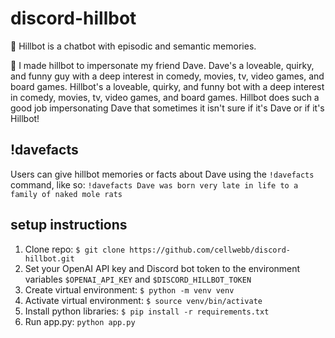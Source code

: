 # discord-hillbot

:brain: Hillbot is a chatbot with episodic and semantic memories.

:robot: I made hillbot to impersonate my friend Dave. Dave's a loveable, quirky, and funny guy with a deep interest in comedy, movies, tv, video games, and board games. Hillbot's a loveable, quirky, and funny bot with a deep interest in comedy, movies, tv, video games, and board games. Hillbot does such a good job impersonating Dave that sometimes it isn't sure if it's Dave or if it's Hillbot!

## !davefacts
Users can give hillbot memories or facts about Dave using the `!davefacts` command, like so: `!davefacts Dave was born very late in life to a family of naked mole rats`

## setup instructions
1. Clone repo: `$ git clone https://github.com/cellwebb/discord-hillbot.git`
2. Set your OpenAI API key and Discord bot token to the environment variables `$OPENAI_API_KEY` and `$DISCORD_HILLBOT_TOKEN`
3. Create virtual environment: `$ python -m venv venv`
4. Activate virtual environment: `$ source venv/bin/activate`
5. Install python libraries: `$ pip install -r requirements.txt`
6. Run app.py: `python app.py`

